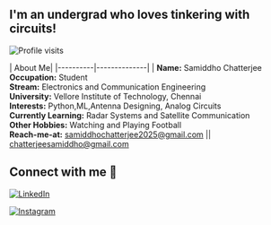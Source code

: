 

## I'm an undergrad who loves tinkering with circuits!


![Profile visits](https://img.shields.io/badge/Profile%20visits-0-blue)

| About Me|
|----------|--------------|
| **Name:** Samiddho Chatterjee<br>**Occupation:** Student<br>**Stream:** Electronics and Communication Engineering<br>**University:** Vellore Institute of Technology, Chennai<br>**Interests:** Python,ML,Antenna Designing, Analog Circuits<br>**Currently Learning:** Radar Systems and Satellite Communication<br>**Other Hobbies:** Watching and Playing Football<br>**Reach-me-at:** samiddhochatterjee2025@gmail.com || chatterjeesamiddho@gmail.com

## Connect with me 🤝

[![LinkedIn](https://img.shields.io/badge/LinkedIn-0077B5?style=for-the-badge&logo=linkedin&logoColor=white)](https://www.linkedin.com/in/SamiddhoChatterjee)

[![Instagram](https://img.shields.io/badge/Instagram-E4405F?style=for-the-badge&logo=instagram&logoColor=white)](https://www.instagram.com/samiddhochatterjee)
